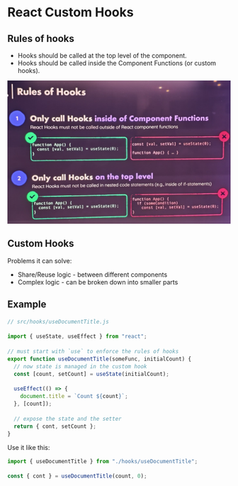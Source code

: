 # React Custom Hooks

## Rules of hooks

- Hooks should be called at the top level of the component.
- Hooks should be called inside the Component Functions (or custom hooks).

![alt text](React-custom-hooks-rules.png)

## Custom Hooks

Problems it can solve:

- Share/Reuse logic - between different components
- Complex logic - can be broken down into smaller parts

## Example

```jsx
// src/hooks/useDocumentTitle.js

import { useState, useEffect } from "react";

// must start with `use` to enforce the rules of hooks
export function useDocumentTitle(someFunc, initialCount) {
  // now state is managed in the custom hook
  const [count, setCount] = useState(initialCount);

  useEffect(() => {
    document.title = `Count ${count}`;
  }, [count]);

  // expose the state and the setter
  return { cont, setCount };
}
```

Use it like this:

```jsx
import { useDocumentTitle } from "./hooks/useDocumentTitle";

const { cont } = useDocumentTitle(count, 0);
```
